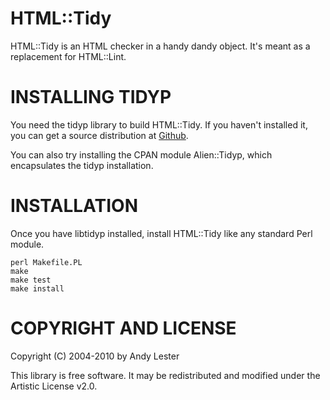 HTML::Tidy
==========
HTML::Tidy is an HTML checker in a handy dandy object.  It's meant as
a replacement for HTML::Lint.


INSTALLING TIDYP
================
You need the tidyp library to build HTML::Tidy.  If you
haven't installed it, you can get a source distribution at
[Github](http://github.com/petdance/tidyp/downloads).

You can also try installing the CPAN module Alien::Tidyp, which
encapsulates the tidyp installation.


INSTALLATION
============
Once you have libtidyp installed, install HTML::Tidy like any standard
Perl module.

    perl Makefile.PL
    make
    make test
    make install


COPYRIGHT AND LICENSE
=====================
Copyright (C) 2004-2010 by Andy Lester

This library is free software.  It may be redistributed and modified
under the Artistic License v2.0.
